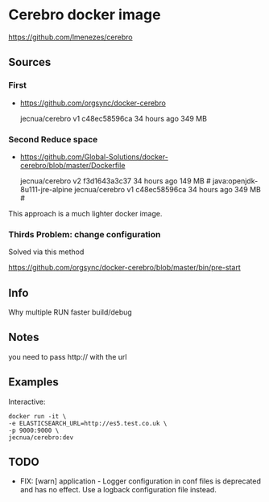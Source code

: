 # Cerebro docker image

https://github.com/lmenezes/cerebro

## Sources

### First

- https://github.com/orgsync/docker-cerebro

    jecnua/cerebro                                                                     v1                c48ec58596ca        34 hours ago        349 MB

### Second Reduce space

- https://github.com/Global-Solutions/docker-cerebro/blob/master/Dockerfile

    jecnua/cerebro v2 f3d1643a3c37 34 hours ago 149 MB # java:openjdk-8u111-jre-alpine
    jecnua/cerebro v1 c48ec58596ca 34 hours ago 349 MB #

This approach is a much lighter docker image.

### Thirds Problem: change configuration

Solved via this method

https://github.com/orgsync/docker-cerebro/blob/master/bin/pre-start

## Info

Why multiple RUN faster build/debug

## Notes

you need to pass http://
with the url

## Examples

Interactive:

    docker run -it \
    -e ELASTICSEARCH_URL=http://es5.test.co.uk \
    -p 9000:9000 \
    jecnua/cerebro:dev

## TODO

- FIX: [warn] application - Logger configuration in conf files is deprecated and has no effect. Use a logback configuration file instead.

